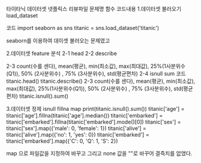 타이타닉 데이터셋 
넷플릭스 리뷰파일  문제명
함수
코드내용
1.데이터셋 불러오기 
load_dataset

코드
import seaborn as sns
titanic = sns.load_dataset('titanic')

seaborn를 이용하여 데이셋 불러오는 문제였고

2.데이터셋 feature 분석 
2-1
head
2-2
describe

2-3
count(수를 센다), mean(평균), min(최소값), max(최대값), 25%(1사분위수(Q1)), 50% (2사분위수) , 75% (3사분위수), std(평균편차)
2-4
isnull
sum
코드
titanic.head()
titanic.describe()
2-3 count(수를 센다), mean(평균), min(최소값), max(최대값), 25%(1사분위수(Q1)), 50% (2사분위수) , 75% (3사분위수), std(평균편차)
titanic.isnull().sum()



3.데이터셋 정제
isnull
fillna
map
print(titanic.isnull().sum()) 
titanic['age'] = titanic['age'].fillna(titanic['age'].median()) 
titanic['embarked'] = titanic['embarked'].fillna(titanic['embarked'].mode()[0]) 
titanic['sex'] = titanic['sex'].map({'male': 0, 'female': 1}) 
titanic['alive'] = titanic['alive'].map({'no': 1, 'yes': 0}) 
titanic['embarked'] = titanic['embarked'].map({'C': 0, 'Q': 1, 'S': 2}) 

map 으로 파일값을 지정하여 바꾸고 그리고 none 값을 ""로 바꾸어 결즉치를 없앴다.

